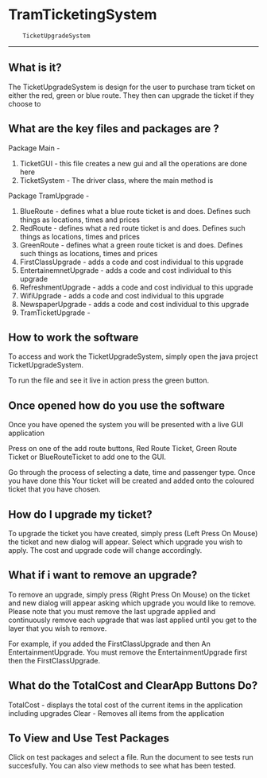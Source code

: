 # TramTicketingSystem
		TicketUpgradeSystem

--------------------------------------------------------------------------

What is it?
------------

The TicketUpgradeSystem is design for the user to purchase tram ticket on 
either the red, green or blue route. They then can upgrade the ticket if
they choose to


What are the key files and packages are ?
-----------------------

Package Main - 
1) TicketGUI - this file creates a new gui and all the operations are done here
2) TicketSystem - The driver class, where the main method is

Package TramUpgrade - 
1) BlueRoute - defines what a blue route ticket is and does. Defines such things as locations, times and prices
2) RedRoute - defines what a red route ticket is and does. Defines such things as locations, times and prices
3) GreenRoute - defines what a green route ticket is and does. Defines such things as locations, times and prices
4) FirstClassUpgrade - adds a code and cost individual to this upgrade
5) EntertainemnetUpgrade - adds a code and cost individual to this upgrade
6) RefreshmentUpgrade - adds a code and cost individual to this upgrade
7) WifiUpgrade - adds a code and cost individual to this upgrade
8) NewspaperUpgrade  - adds a code and cost individual to this upgrade
9) TramTicketUpgrade - 

How to work the software
------------------------


To access and work the TicketUpgradeSystem, simply open the java project
TicketUpgradeSystem.

To run the file and see it live in action press the green button. 


Once opened how do you use the software
---------------------------------------

Once you have opened the system you will be presented with a live GUI application

Press on one of the add route buttons, Red Route Ticket, Green Route Ticket or BlueRouteTicket to add
one to the GUI.

Go through the process of selecting a date, time and passenger type. Once you have done this
Your ticket will be created and added onto the coloured ticket that you have chosen.

How do I upgrade my ticket?
---------------------------

To upgrade the ticket you have created, simply press (Left Press On Mouse) the ticket and new dialog will appear.
Select which upgrade you wish to apply. The cost and upgrade code will change accordingly.

What if i want to remove an upgrade?
------------------------------------

To remove an upgrade, simply press (Right Press On Mouse) on the ticket and new dialog will appear asking which upgrade you would
like to remove. 
Please note that you must remove the last upgrade applied and continuously remove each upgrade that was last applied until you get to the 
layer that you wish to remove. 

For example, if you added the FirstClassUpgrade and then An EntertainmentUpgrade. You must remove the EntertainmentUpgrade first then the FirstClassUpgrade.


What do the TotalCost and ClearApp Buttons Do?
-----------------------------------------------

TotalCost - displays the total cost of the current items in the application including upgrades
Clear - Removes all items from the application

To View and Use Test Packages
-----------------------------

Click on test packages and select a file. Run the document to see tests run succesfully. You can also view methods to see what has been tested.
